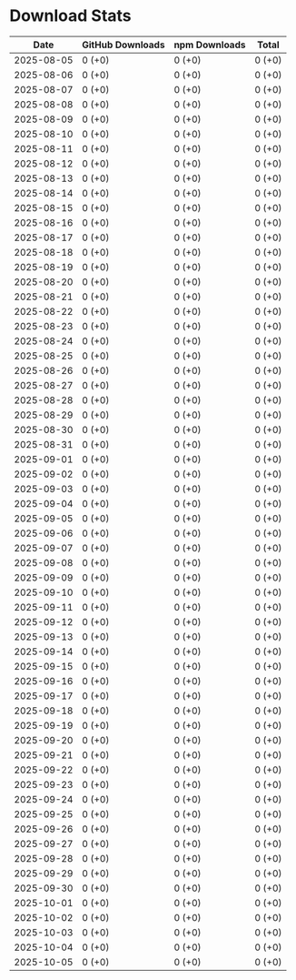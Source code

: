 # Download Stats

| Date       | GitHub Downloads | npm Downloads | Total  |
| ---------- | ---------------- | ------------- | ------ |
| 2025-08-05 | 0 (+0)           | 0 (+0)        | 0 (+0) |
| 2025-08-06 | 0 (+0)           | 0 (+0)        | 0 (+0) |
| 2025-08-07 | 0 (+0)           | 0 (+0)        | 0 (+0) |
| 2025-08-08 | 0 (+0)           | 0 (+0)        | 0 (+0) |
| 2025-08-09 | 0 (+0)           | 0 (+0)        | 0 (+0) |
| 2025-08-10 | 0 (+0)           | 0 (+0)        | 0 (+0) |
| 2025-08-11 | 0 (+0)           | 0 (+0)        | 0 (+0) |
| 2025-08-12 | 0 (+0)           | 0 (+0)        | 0 (+0) |
| 2025-08-13 | 0 (+0)           | 0 (+0)        | 0 (+0) |
| 2025-08-14 | 0 (+0)           | 0 (+0)        | 0 (+0) |
| 2025-08-15 | 0 (+0)           | 0 (+0)        | 0 (+0) |
| 2025-08-16 | 0 (+0)           | 0 (+0)        | 0 (+0) |
| 2025-08-17 | 0 (+0)           | 0 (+0)        | 0 (+0) |
| 2025-08-18 | 0 (+0)           | 0 (+0)        | 0 (+0) |
| 2025-08-19 | 0 (+0)           | 0 (+0)        | 0 (+0) |
| 2025-08-20 | 0 (+0)           | 0 (+0)        | 0 (+0) |
| 2025-08-21 | 0 (+0)           | 0 (+0)        | 0 (+0) |
| 2025-08-22 | 0 (+0)           | 0 (+0)        | 0 (+0) |
| 2025-08-23 | 0 (+0)           | 0 (+0)        | 0 (+0) |
| 2025-08-24 | 0 (+0)           | 0 (+0)        | 0 (+0) |
| 2025-08-25 | 0 (+0)           | 0 (+0)        | 0 (+0) |
| 2025-08-26 | 0 (+0)           | 0 (+0)        | 0 (+0) |
| 2025-08-27 | 0 (+0)           | 0 (+0)        | 0 (+0) |
| 2025-08-28 | 0 (+0)           | 0 (+0)        | 0 (+0) |
| 2025-08-29 | 0 (+0)           | 0 (+0)        | 0 (+0) |
| 2025-08-30 | 0 (+0)           | 0 (+0)        | 0 (+0) |
| 2025-08-31 | 0 (+0)           | 0 (+0)        | 0 (+0) |
| 2025-09-01 | 0 (+0)           | 0 (+0)        | 0 (+0) |
| 2025-09-02 | 0 (+0)           | 0 (+0)        | 0 (+0) |
| 2025-09-03 | 0 (+0)           | 0 (+0)        | 0 (+0) |
| 2025-09-04 | 0 (+0)           | 0 (+0)        | 0 (+0) |
| 2025-09-05 | 0 (+0)           | 0 (+0)        | 0 (+0) |
| 2025-09-06 | 0 (+0)           | 0 (+0)        | 0 (+0) |
| 2025-09-07 | 0 (+0)           | 0 (+0)        | 0 (+0) |
| 2025-09-08 | 0 (+0)           | 0 (+0)        | 0 (+0) |
| 2025-09-09 | 0 (+0)           | 0 (+0)        | 0 (+0) |
| 2025-09-10 | 0 (+0)           | 0 (+0)        | 0 (+0) |
| 2025-09-11 | 0 (+0)           | 0 (+0)        | 0 (+0) |
| 2025-09-12 | 0 (+0)           | 0 (+0)        | 0 (+0) |
| 2025-09-13 | 0 (+0)           | 0 (+0)        | 0 (+0) |
| 2025-09-14 | 0 (+0)           | 0 (+0)        | 0 (+0) |
| 2025-09-15 | 0 (+0)           | 0 (+0)        | 0 (+0) |
| 2025-09-16 | 0 (+0)           | 0 (+0)        | 0 (+0) |
| 2025-09-17 | 0 (+0)           | 0 (+0)        | 0 (+0) |
| 2025-09-18 | 0 (+0)           | 0 (+0)        | 0 (+0) |
| 2025-09-19 | 0 (+0)           | 0 (+0)        | 0 (+0) |
| 2025-09-20 | 0 (+0)           | 0 (+0)        | 0 (+0) |
| 2025-09-21 | 0 (+0)           | 0 (+0)        | 0 (+0) |
| 2025-09-22 | 0 (+0)           | 0 (+0)        | 0 (+0) |
| 2025-09-23 | 0 (+0)           | 0 (+0)        | 0 (+0) |
| 2025-09-24 | 0 (+0)           | 0 (+0)        | 0 (+0) |
| 2025-09-25 | 0 (+0)           | 0 (+0)        | 0 (+0) |
| 2025-09-26 | 0 (+0)           | 0 (+0)        | 0 (+0) |
| 2025-09-27 | 0 (+0)           | 0 (+0)        | 0 (+0) |
| 2025-09-28 | 0 (+0)           | 0 (+0)        | 0 (+0) |
| 2025-09-29 | 0 (+0)           | 0 (+0)        | 0 (+0) |
| 2025-09-30 | 0 (+0)           | 0 (+0)        | 0 (+0) |
| 2025-10-01 | 0 (+0)           | 0 (+0)        | 0 (+0) |
| 2025-10-02 | 0 (+0)           | 0 (+0)        | 0 (+0) |
| 2025-10-03 | 0 (+0)           | 0 (+0)        | 0 (+0) |
| 2025-10-04 | 0 (+0)           | 0 (+0)        | 0 (+0) |
| 2025-10-05 | 0 (+0)           | 0 (+0)        | 0 (+0) |
